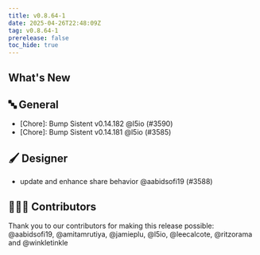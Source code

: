 ```yaml
---
title: v0.8.64-1
date: 2025-04-26T22:48:09Z
tag: v0.8.64-1
prerelease: false
toc_hide: true
---
```


## What's New
## 🔤 General
- [Chore]: Bump Sistent v0.14.182 @l5io (#3590)
- [Chore]: Bump Sistent v0.14.181 @l5io (#3585)

## 🖌️ Designer

- update and enhance share behavior @aabidsofi19 (#3588)

## 👨🏽‍💻 Contributors

Thank you to our contributors for making this release possible:
@aabidsofi19, @amitamrutiya, @jamieplu, @l5io, @leecalcote, @ritzorama and @winkletinkle

